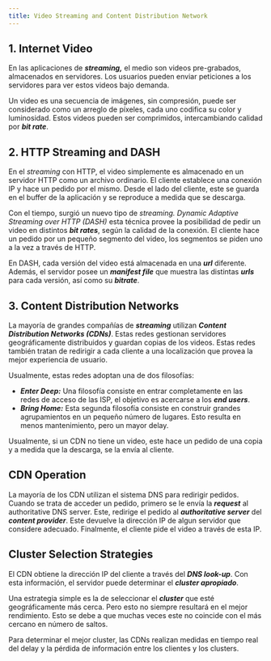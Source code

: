 ```yaml
---
title: Video Streaming and Content Distribution Network
---
```


## 1. Internet Video

En las aplicaciones de ***streaming,*** el medio son videos pre-grabados, almacenados en servidores. Los usuarios pueden enviar peticiones a los servidores para ver estos videos bajo demanda.

Un video es una secuencia de imágenes, sin compresión, puede ser considerado como un arreglo de píxeles, cada uno codifica su color y luminosidad. Estos videos pueden ser comprimidos, intercambiando calidad por ***bit rate***.

## 2. HTTP Streaming and DASH

En el *streaming* con HTTP, el video simplemente es almacenado en un servidor HTTP como un archivo ordinario. El cliente establece una conexión IP y hace un pedido por el mismo. Desde el lado del cliente, este se guarda en el buffer de la aplicación y se reproduce a medida que se descarga.

Con el tiempo, surgió un nuevo tipo de *streaming. Dynamic Adaptive Streaming over HTTP (DASH)* esta técnica provee la posibilidad de pedir un video en distintos ***bit rates***, según la calidad de la conexión. El cliente hace un pedido por un pequeño segmento del video, los segmentos se piden uno a la vez a través de HTTP.

En DASH, cada versión del video está almacenada en una ***url*** diferente. Además, el servidor posee un ***manifest file*** que muestra las distintas ***urls*** para cada versión, así como su ***bitrate***.

## 3. Content Distribution Networks

La mayoría de grandes compañías de ***streaming*** utilizan ***Content Distribution Networks (CDNs)***. Estas redes gestionan servidores geográficamente distribuidos y guardan copias de los videos. Estas redes también tratan de redirigir a cada cliente a una localización que provea la mejor experiencia de usuario.

Usualmente, estas redes adoptan una de dos filosofías:

- ***Enter Deep:*** Una filosofía consiste en entrar completamente en las redes de acceso de las ISP, el objetivo es acercarse a los ***end users***.
- ***Bring Home:*** Esta segunda filosofía consiste en construir grandes agrupamientos en un pequeño número de lugares. Esto resulta en menos mantenimiento, pero un mayor delay.

Usualmente, si un CDN no tiene un video, este hace un pedido de una copia y a medida que la descarga, se la envía al cliente.

## CDN Operation

La mayoría de los CDN utilizan el sistema DNS para redirigir pedidos. Cuando se trata de acceder un pedido, primero se le envía la ***request*** al authoritative DNS server. Este, redirige el pedido al ***authoritative server*** del ***content provider***. Este devuelve la dirección IP de algun servidor que considere adecuado. Finalmente, el cliente pide el video a través de esta IP.

## Cluster Selection Strategies

El CDN obtiene la dirección IP del cliente a través del ***DNS look-up***. Con esta información, el servidor puede determinar el ***cluster apropiado***.

Una estrategia simple es la de seleccionar el ***cluster*** que esté geográficamente más cerca. Pero esto no siempre resultará en el mejor rendimiento. Esto se debe a que muchas veces este no coincide con el más cercano en número de saltos.

Para determinar el mejor cluster, las CDNs realizan medidas en tiempo real del delay y la pérdida de información entre los clientes y los clusters.
